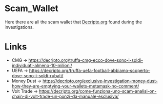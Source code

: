 # Scam_Wallet
Here there are all the scam wallet that [Decripto.org](https://decripto.org/) found during the investigations.

# Links
  - CMG -> https://decripto.org/truffa-cmg-ecco-dove-sono-i-soldi-individuati-almeno-10-milioni/
  - UEFA -> https://decripto.org/truffa-uefa-football-abbiamo-scoperto-dove-sono-i-soldi-rubati/
  - Money Dust -> https://decripto.org/exclusive-investigation-money-dust-how-they-are-emptying-your-wallets-metamask-no-comment/
  - Volt Trade -> https://decripto.org/come-funziona-uno-scam-analisi-on-chain-di-volt-trade-un-ponzi-da-manuale-esclusiva/
